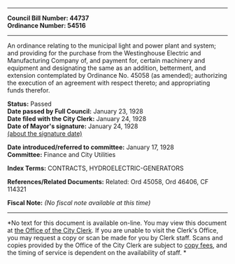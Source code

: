 * * * * *  
  
**Council Bill Number: [](#h0)[](#h2)44737**   
**Ordinance Number: 54516**  
  
* * * * *  
  
An ordinance relating to the municipal light and power plant and system; and providing for the purchase from the Westinghouse Electric and Manufacturing Company of, and payment for, certain machinery and equipment and designating the same as an addition, betterment, and extension contemplated by Ordinance No. 45058 (as amended); authorizing the execution of an agreement with respect thereto; and appropriating funds therefor.  
  
**Status:** Passed   
**Date passed by Full Council:** January 23, 1928   
**Date filed with the City Clerk:** January 24, 1928   
**Date of Mayor's signature:** January 24, 1928   
[(about the signature date)](/~public/approvaldate.htm)   
  
  
**Date introduced/referred to committee:** January 17, 1928   
**Committee:** Finance and City Utilities   
  
**Index Terms:** CONTRACTS, HYDROELECTRIC-GENERATORS  
  
**References/Related Documents:** Related: Ord 45058, Ord 46406, CF 114321  
  
**Fiscal Note:** *(No fiscal note available at this time)*  
  
* * * * *  
  
*No text for this document is available on-line. You may view this document at [the Office of the City Clerk](http://www.seattle.gov/leg/clerk/contactUs.htm). If you are unable to visit the Clerk's Office, you may request a copy or scan be made for you by Clerk staff. Scans and copies provided by the Office of the City Clerk are subject to [copy fees](http://clerk.seattle.gov/~public/clerkfees.htm), and the timing of service is dependent on the availability of staff. *  
  
  
